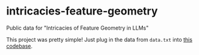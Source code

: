 # intricacies-feature-geometry
Public data for "Intricacies of Feature Geometry in LLMs"

This project was pretty simple! Just plug in the data from `data.txt` into [this codebase](https://github.com/KihoPark/LLM_Categorical_Hierarchical_Representations).
